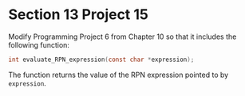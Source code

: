# Section 13 Project 15

Modify Programming Project 6 from Chapter 10 so that it includes the following function:

```c
int evaluate_RPN_expression(const char *expression);
```

The function returns the value of the RPN expression pointed to by `expression`.
